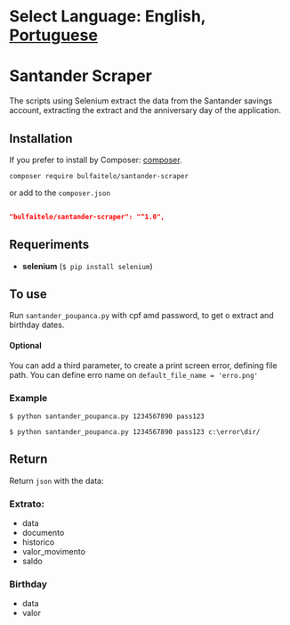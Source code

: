 Select Language: **English**, [Portuguese](https://github.com/bulfaitelo/Santander-Scraper/blob/master/README-pt.md)
========
# Santander Scraper

The scripts using Selenium extract the data from the Santander savings account, extracting the extract and the anniversary day of the application.

## Installation  

If you prefer to install by Composer: [composer](http://getcomposer.org/download/).

```
composer require bulfaitelo/santander-scraper

```
or add to the `composer.json`

```json

"bulfaitelo/santander-scraper": "^1.0",

```

## Requeriments
  

- **selenium** (`$ pip install selenium`)
 

## To use
 

Run `santander_poupanca.py` with cpf amd password, to get o extract and birthday dates.

#### Optional
You can add a third parameter, to create a print screen error, defining file path. You can define erro name on `default_file_name = 'erro.png'`

### Example

`$ python santander_poupanca.py 1234567890 pass123`

`$ python santander_poupanca.py 1234567890 pass123 c:\error\dir/`


## Return  

Return `json` with the data: 

### Extrato:  

- data
- documento
- historico
- valor_movimento
- saldo

### Birthday
- data
- valor